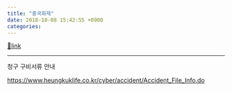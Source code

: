 ```yaml
---
title: "흥국화재"
date: 2018-10-08 15:42:55 +0900
categories: 
---
```

[🔗link](http://www.mins01.com/mh/tech/read/1202)
***


청구 구비서류 안내

https://www.heungkuklife.co.kr/cyber/accident/Accident_File_Info.do  
  



